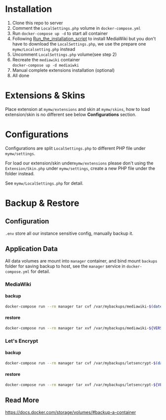 # Installation
1. Clone this repo to server
2. Comment the `LocalSettings.php` volume in `docker-compose.yml`
3. Run `docker-compose up -d` to start all container
4. Following [Run_the_installation_script](https://www.mediawiki.org/wiki/Manual:Installing_MediaWiki#Run_the_installation_script) to install MediaWiki but you don't have to download the `LocalSettings.php`, we use the prepare one `mymw/Localsetting.php` instead
5. Uncomment `LocalSettings.php` volume(see step 2)
6. Recreate the `mediawiki` container  
    `docker-compose up -d mediaiwki`
6. Manual complete extensions installation (optional)
7. All done

# Extensions & Skins
Place extension at `mymw/extensions` and skin at `mymw/skins`, how to load extension/skin is no different see below **Configurations** section.

# Configurations
Configurations are split `LocalSettings.php` to different PHP file under `mymw/settings`. 

For load our extension/skin under`mymw/extensions` please don't using the `Extension/Skin.php` under `mymw/settings`, create a new PHP file under the folder instead.

See `mymw/LocalSettings.php` for detail.


# Backup & Restore

## Configuration
`.env` store all our instance sensitive config, manually backup it.

## Application Data
All data volumes are mount into `manager` container, and bind mount `backups` folder for saving backup to host, see the `manager` service in `docker-compose.yml` for detail.

### MediaWiki

#### backup

```sh
docker-compose run --rm manager tar cvf /var/mybackups/mediawiki-$(date --utc +%Y%m%d%H%M%S).tar -C /var/mediawiki .
```

#### restore
```sh
docker-compose run --rm manager tar xvf /var/mybackups/mediawiki-${VERSION}.tar -C /var/mediawiki
```

### Let's Encrypt

#### backup

```sh
docker-compose run --rm manager tar cvf /var/mybackups/letsencrypt-$(date --utc +%Y%m%d%H%M%S).tar -C /var/traefik/letsencrypt .
```

#### restore

```sh
docker-compose run --rm manager tar xvf /var/mybackups/letsencrypt-${VERSION}.tar -C /var/traefik/letsencrypt
```

## Read More
https://docs.docker.com/storage/volumes/#backup-a-container